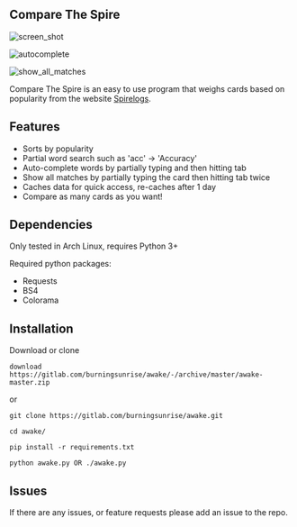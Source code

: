 Compare The Spire
---
![screen_shot](/uploads/50110f05ae242e9296b24078fabf9ec2/screen_shot.png)

![autocomplete](/uploads/85f6142932285cb81b2ee8f0e916e58f/autocomplete.gif)

![show_all_matches](/uploads/076c58c4dd42a570faeffbe05d772f3c/show_all_matches.gif)

Compare The Spire is an easy to use program that weighs cards based on popularity from the website [Spirelogs](https://spirelogs.com).

## Features

* Sorts by popularity
* Partial word search such as 'acc' -> 'Accuracy'
* Auto-complete words by partially typing and then hitting tab
* Show all matches by partially typing the card then hitting tab twice
* Caches data for quick access, re-caches after 1 day
* Compare as many cards as you want!

## Dependencies

Only tested in Arch Linux, requires Python 3+

Required python packages:
* Requests
* BS4
* Colorama

## Installation

Download or clone

`download https://gitlab.com/burningsunrise/awake/-/archive/master/awake-master.zip`

or

`git clone https://gitlab.com/burningsunrise/awake.git`

`cd awake/`

`pip install -r requirements.txt`

`python awake.py OR ./awake.py`

## Issues

If there are any issues, or feature requests please add an issue to the repo.